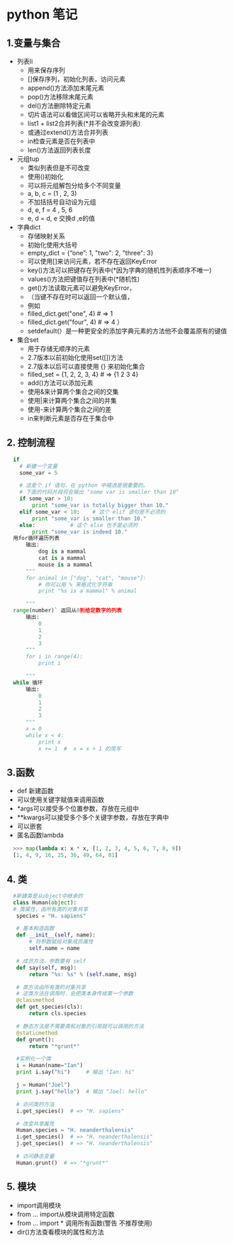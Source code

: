# python 笔记
## 1.变量与集合
* 列表li
  + 用来保存序列
  + []保存序列，初始化列表，访问元素
  +  append()方法添加末尾元素
  +  pop()方法移除末尾元素
  +  del()方法删除特定元素
  +  切片语法可以看做区间可以省略开头和末尾的元素
  +  list1 + list2合并列表(*并不会改变源列表)
  +  或通过extend()方法合并列表
  +  in检查元素是否在列表中
  -  len()方法返回列表长度
* 元组tup
  +  类似列表但是不可改变
  +  使用()初始化
  +  可以将元组解包分给多个不同变量
  +  a, b, c = (1 , 2, 3)
  +  不加括括号自动设为元组
  +  d, e, f = 4 , 5, 6
  +  e, d = d, e 交换d ,e的值
* 字典dict
  +  存储映射关系
  +  初始化使用大括号
  +  empty_dict = {“one”: 1, "two": 2, "three": 3}
  +  可以使用[]来访问元素，若不存在返回KeyError
  +  key()方法可以把键存在列表中(*因为字典的随机性列表顺序不唯一)
  +  values()方法把键值存在列表中(*随机性)
  +  get()方法读取元素可以避免KeyError，
  +  （当键不存在时可以返回一个默认值，
  +  例如
  +  filled_dict.get("one", 4)  # => 1
  +  filled_dict.get("four", 4)  # => 4
    ）
  +  setdefault(）是一种更安全的添加字典元素的方法他不会覆盖原有的键值
* 集合set
  +  用于存储无顺序的元素
  +  2.7版本以前初始化使用set([])方法
  +  2.7版本以后可以直接使用 {} 来初始化集合
  +  filled_set = {1, 2, 2, 3, 4}  # => {1 2 3 4}
  +  add()方法可以添加元素
  +  使用&来计算两个集合之间的交集
  +  使用|来计算两个集合之间的并集
  +  使用-来计算两个集合之间的差
  -  in来判断元素是否存在于集合中
## 2. 控制流程
```python
  if
    # 新建一个变量
    some_var = 5

    # 这是个 if 语句，在 python 中缩进是很重要的。
    # 下面的代码片段将会输出 "some var is smaller than 10"
    if some_var > 10:
        print "some_var is totally bigger than 10."
    elif some_var < 10:    # 这个 elif 语句是不必须的
        print "some_var is smaller than 10."
    else:           # 这个 else 也不是必须的
        print "some_var is indeed 10."
  用for循环遍历列表
      输出:
          dog is a mammal
          cat is a mammal
          mouse is a mammal
      """
      for animal in ["dog", "cat", "mouse"]:
          # 你可以用 % 来格式化字符串
          print "%s is a mammal" % animal

      """
  range(number)` 返回从0到给定数字的列表
      输出:
          0
          1
          2
          3
      """
      for i in range(4):
          print i

      """
  while 循环
      输出:
          0
          1
          2
          3
      """
      x = 0
      while x < 4:
          print x
          x += 1  #  x = x + 1 的简写
  ```
## 3.函数
  + def 新建函数
  + 可以使用关键字赋值来调用函数
  + *args可以接受多个位置参数，存放在元组中
  + **kwargs可以接受多个多个关键字参数，存放在字典中
  + 可以嵌套
  + 匿名函数lambda
  ```python
    >>> map(lambda x: x * x, [1, 2, 3, 4, 5, 6, 7, 8, 9])
    [1, 4, 9, 16, 25, 36, 49, 64, 81]
  ```
## 4. 类

  ```python
    #新建类是从object中继承的
    class Human(object):
    # 类属性，由所有类的对象共享
     species = "H. sapiens"

     # 基本构造函数
     def __init__(self, name):
         # 将参数赋给对象成员属性
         self.name = name

     # 成员方法，参数要有 self
     def say(self, msg):
         return "%s: %s" % (self.name, msg)

     # 类方法由所有类的对象共享
     # 这类方法在调用时，会把类本身传给第一个参数
     @classmethod
     def get_species(cls):
         return cls.species

     # 静态方法是不需要类和对象的引用就可以调用的方法
     @staticmethod
     def grunt():
         return "*grunt*"

     #实例化一个类
     i = Human(name="Ian")
     print i.say("hi")     # 输出 "Ian: hi"

     j = Human("Joel")
     print j.say("hello")  # 输出 "Joel: hello"

     # 访问类的方法
     i.get_species()  # => "H. sapiens"

     # 改变共享属性
     Human.species = "H. neanderthalensis"
     i.get_species()  # => "H. neanderthalensis"
     j.get_species()  # => "H. neanderthalensis"

     # 访问静态变量
     Human.grunt()  # => "*grunt*"
  ```
## 5. 模块
  + import调用模块
  + from ... import从模块调用特定函数
  + from ... import * 调用所有函数(警告 不推荐使用)
  + dir()方法查看模块的属性和方法
